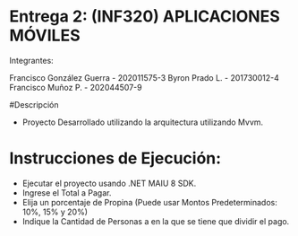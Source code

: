 # Entrega 2: (INF320) APLICACIONES MÓVILES

Integrantes:

Francisco González Guerra - 202011575-3
Byron Prado L. - 201730012-4
Francisco Muñoz P. - 202044507-9

#Descripción

- Proyecto Desarrollado utilizando la arquitectura utilizando Mvvm.

# Instrucciones de Ejecución:
- Ejecutar el proyecto usando .NET MAIU 8 SDK.
- Ingrese el Total a Pagar.
- Elija un porcentaje de Propina (Puede usar Montos Predeterminados: 10%, 15% y 20%)
- Indique la Cantidad de Personas a en la que se tiene que dividir el pago.
